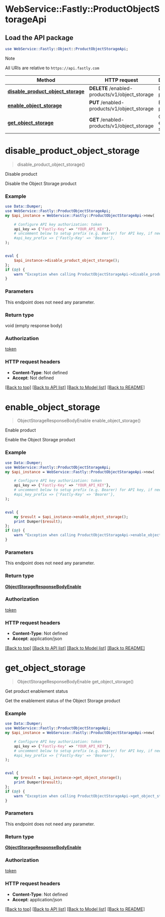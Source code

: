 # WebService::Fastly::ProductObjectStorageApi

## Load the API package
```perl
use WebService::Fastly::Object::ProductObjectStorageApi;
```

> [!NOTE]
> All URIs are relative to `https://api.fastly.com`

Method | HTTP request | Description
------ | ------------ | -----------
[**disable_product_object_storage**](ProductObjectStorageApi.md#disable_product_object_storage) | **DELETE** /enabled-products/v1/object_storage | Disable product
[**enable_object_storage**](ProductObjectStorageApi.md#enable_object_storage) | **PUT** /enabled-products/v1/object_storage | Enable product
[**get_object_storage**](ProductObjectStorageApi.md#get_object_storage) | **GET** /enabled-products/v1/object_storage | Get product enablement status


# **disable_product_object_storage**
> disable_product_object_storage()

Disable product

Disable the Object Storage product

### Example
```perl
use Data::Dumper;
use WebService::Fastly::ProductObjectStorageApi;
my $api_instance = WebService::Fastly::ProductObjectStorageApi->new(

    # Configure API key authorization: token
    api_key => {'Fastly-Key' => 'YOUR_API_KEY'},
    # uncomment below to setup prefix (e.g. Bearer) for API key, if needed
    #api_key_prefix => {'Fastly-Key' => 'Bearer'},
);


eval {
    $api_instance->disable_product_object_storage();
};
if ($@) {
    warn "Exception when calling ProductObjectStorageApi->disable_product_object_storage: $@\n";
}
```

### Parameters
This endpoint does not need any parameter.

### Return type

void (empty response body)

### Authorization

[token](../README.md#token)

### HTTP request headers

 - **Content-Type**: Not defined
 - **Accept**: Not defined

[[Back to top]](#) [[Back to API list]](../README.md#documentation-for-api-endpoints) [[Back to Model list]](../README.md#documentation-for-models) [[Back to README]](../README.md)

# **enable_object_storage**
> ObjectStorageResponseBodyEnable enable_object_storage()

Enable product

Enable the Object Storage product

### Example
```perl
use Data::Dumper;
use WebService::Fastly::ProductObjectStorageApi;
my $api_instance = WebService::Fastly::ProductObjectStorageApi->new(

    # Configure API key authorization: token
    api_key => {'Fastly-Key' => 'YOUR_API_KEY'},
    # uncomment below to setup prefix (e.g. Bearer) for API key, if needed
    #api_key_prefix => {'Fastly-Key' => 'Bearer'},
);


eval {
    my $result = $api_instance->enable_object_storage();
    print Dumper($result);
};
if ($@) {
    warn "Exception when calling ProductObjectStorageApi->enable_object_storage: $@\n";
}
```

### Parameters
This endpoint does not need any parameter.

### Return type

[**ObjectStorageResponseBodyEnable**](ObjectStorageResponseBodyEnable.md)

### Authorization

[token](../README.md#token)

### HTTP request headers

 - **Content-Type**: Not defined
 - **Accept**: application/json

[[Back to top]](#) [[Back to API list]](../README.md#documentation-for-api-endpoints) [[Back to Model list]](../README.md#documentation-for-models) [[Back to README]](../README.md)

# **get_object_storage**
> ObjectStorageResponseBodyEnable get_object_storage()

Get product enablement status

Get the enablement status of the Object Storage product

### Example
```perl
use Data::Dumper;
use WebService::Fastly::ProductObjectStorageApi;
my $api_instance = WebService::Fastly::ProductObjectStorageApi->new(

    # Configure API key authorization: token
    api_key => {'Fastly-Key' => 'YOUR_API_KEY'},
    # uncomment below to setup prefix (e.g. Bearer) for API key, if needed
    #api_key_prefix => {'Fastly-Key' => 'Bearer'},
);


eval {
    my $result = $api_instance->get_object_storage();
    print Dumper($result);
};
if ($@) {
    warn "Exception when calling ProductObjectStorageApi->get_object_storage: $@\n";
}
```

### Parameters
This endpoint does not need any parameter.

### Return type

[**ObjectStorageResponseBodyEnable**](ObjectStorageResponseBodyEnable.md)

### Authorization

[token](../README.md#token)

### HTTP request headers

 - **Content-Type**: Not defined
 - **Accept**: application/json

[[Back to top]](#) [[Back to API list]](../README.md#documentation-for-api-endpoints) [[Back to Model list]](../README.md#documentation-for-models) [[Back to README]](../README.md)

